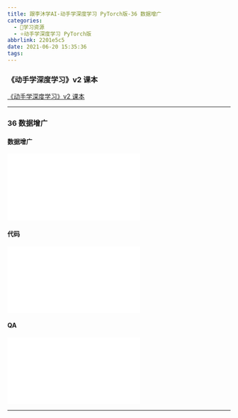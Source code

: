 ```yaml
---
title: 跟李沐学AI-动手学深度学习 PyTorch版-36 数据增广
categories:
  - 🌙学习资源
  - ⭐动手学深度学习 PyTorch版
abbrlink: 2201e5c5
date: 2021-06-20 15:35:36
tags:
---
```


### 《动手学深度学习》v2 课本

[《动手学深度学习》v2 课本](http://zh.d2l.ai/)

***

### 36 数据增广

#### 数据增广

<iframe src="//player.bilibili.com/player.html?aid=803728933&bvid=BV17y4y1g76q&cid=356993232&page=1" scrolling="no" border="0" frameborder="no" framespacing="0" allowfullscreen="true"> </iframe>

<!--more-->

#### 代码

<iframe src="//player.bilibili.com/player.html?aid=803728933&bvid=BV17y4y1g76q&cid=356996025&page=2" scrolling="no" border="0" frameborder="no" framespacing="0" allowfullscreen="true"> </iframe>

#### QA

<iframe src="//player.bilibili.com/player.html?aid=803728933&bvid=BV17y4y1g76q&cid=356999447&page=3" scrolling="no" border="0" frameborder="no" framespacing="0" allowfullscreen="true"> </iframe>

***
